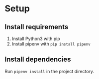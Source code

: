 
# Setup

## Install requirements

1. Install Python3 with pip
2. Install pipenv with `pip install pipenv`

## Install dependencies

Run `pipenv install` in the project directory.